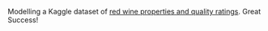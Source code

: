 
Modelling a Kaggle dataset of [red wine properties and quality ratings](https://www.kaggle.com/uciml/red-wine-quality-cortez-et-al-2009). 
Great Success!
